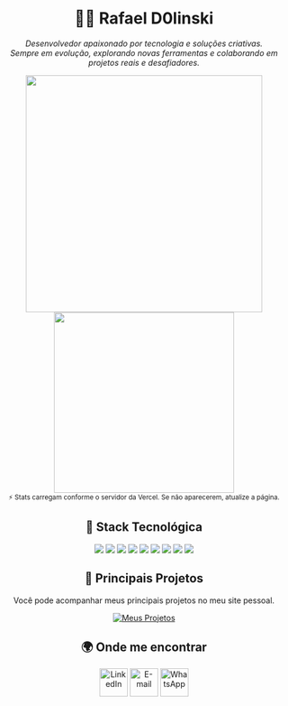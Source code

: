 <h1 align="center">👨‍💻 Rafael D0linski</h1>
<p align="center">
  <i>Desenvolvedor apaixonado por tecnologia e soluções criativas.<br>
  Sempre em evolução, explorando novas ferramentas e colaborando em projetos reais e desafiadores.</i>
</p>

<div align="center">
  <!-- Estatísticas do GitHub -->
  <picture>
    <source srcset="https://github-readme-stats.vercel.app/api?username=RafaelD0linski&show_icons=true&hide_border=true&theme=radical" media="(prefers-color-scheme: dark)" />
    <source srcset="https://github-readme-stats.vercel.app/api?username=RafaelD0linski&show_icons=true&hide_border=true&theme=default" media="(prefers-color-scheme: light), (prefers-color-scheme: no-preference)" />
    <img src="https://github-readme-stats.vercel.app/api?username=RafaelD0linski&show_icons=true&hide_border=true&theme=default" width="420" />
  </picture>

  <!-- Linguagens mais usadas -->
  <picture>
    <source srcset="https://github-readme-stats.vercel.app/api/top-langs/?username=RafaelD0linski&layout=compact&hide_border=true&theme=radical" media="(prefers-color-scheme: dark)" />
    <source srcset="https://github-readme-stats.vercel.app/api/top-langs/?username=RafaelD0linski&layout=compact&hide_border=true&theme=default" media="(prefers-color-scheme: light), (prefers-color-scheme: no-preference)" />
    <img src="https://github-readme-stats.vercel.app/api/top-langs/?username=RafaelD0linski&layout=compact&hide_border=true&theme=default" width="320" />
  </picture>
  <br>
  <sub>⚡ Stats carregam conforme o servidor da Vercel. Se não aparecerem, atualize a página.</sub>
</div>

<h2 align="center">🧠 Stack Tecnológica</h2>

<div align="center">

[<img src="https://skillicons.dev/icons?i=flutter" />](https://flutter.dev/)
[<img src="https://skillicons.dev/icons?i=dart" />](https://dart.dev/)
[<img src="https://skillicons.dev/icons?i=postgresql" />](https://www.postgresql.org/)
[<img src="https://skillicons.dev/icons?i=github" />](https://github.com/)
[<img src="https://skillicons.dev/icons?i=figma" />](https://www.figma.com/)
[<img src="https://skillicons.dev/icons?i=git" />](https://git-scm.com/)
[<img src="https://skillicons.dev/icons?i=cs" />](https://learn.microsoft.com/pt-br/dotnet/csharp/)
[<img src="https://skillicons.dev/icons?i=dotnet" />](https://dotnet.microsoft.com/)
[<img src="https://skillicons.dev/icons?i=jira" />](https://www.atlassian.com/software/jira)

</div>
<h2 align="center">🚀 Principais Projetos</h2>
<div align="center">
  <p>
    Você pode acompanhar meus principais projetos no meu site pessoal.<br>
  </p>
<a href="https://rafael-portfolio-wine.vercel.app/" target="_blank">
  <img src="https://img.shields.io/badge/🚀 Acessar meus projetos-6C63FF?style=for-the-badge&logo=vercel&logoColor=white" alt="Meus Projetos" />
</a>
</div>

<h2 align="center">🌍 Onde me encontrar</h2>

<div align="center">

[<img src="https://skillicons.dev/icons?i=linkedin" height="50" alt="LinkedIn" />](https://www.linkedin.com/in/rafael-dolinski/) 
[<img src="https://skillicons.dev/icons?i=gmail" height="50" alt="E-mail" />](mailto:rafaeldolinski14@gmail.com) 
[<img src="https://cdn.simpleicons.org/whatsapp/25D366" height="50" alt="WhatsApp" />](https://wa.me/5546991382310) 

</div>
